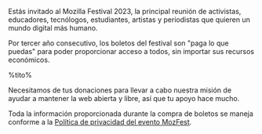 Estás invitado al Mozilla Festival 2023, la principal reunión de activistas, educadores, tecnólogos, estudiantes, artistas y periodistas que quieren un mundo digital más humano.

Por tercer año consecutivo, los boletos del festival son "paga lo que puedas" para poder proporcionar acceso a todos, sin importar sus recursos económicos.

%tito%


Necesitamos de tus donaciones para llevar a cabo nuestra misión de ayudar a mantener la web abierta y libre, así que tu apoyo hace mucho.

Toda la información proporcionada durante la compra de boletos se maneja conforme a la [Política de privacidad del evento MozFest](https://www.mozillafestival.org/event-privacy-policy).
